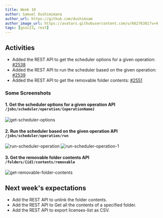 ```yaml
---
title: Week 10
author: Samuel Dushimimana
author_url: https://github.com/dushimsam
author_image_url: https://avatars.githubusercontent.com/u/66276301?v=4
tags: [gsoc23, rest]
---
```


<!--
SPDX-License-Identifier: CC-BY-SA-4.0

SPDX-FileCopyrightText: 2023 Samuel Dushimimana <dushsam100@gmail.com>
-->

## Activities

* Added the REST API to get the scheduler options for a given operation: [#2538](https://github.com/fossology/fossology/pull/2538)
* Added the REST API to run the scheduler based on the given operation: [#2539](https://github.com/fossology/fossology/pull/2539)
* Added the REST API to get the removable folder contents: [#2551](https://github.com/fossology/fossology/pull/2551)

### Some Screenshots

#### 1. Get the scheduler options for a given operation API `/jobs/scheduler/operation/{operationName}`

![get-scheduler-options](/img/reactUI/api/Dashboard/get_scheduler_options.png)

#### 2. Run the scheduler based on the given operation API `/jobs/scheduler/operation/run`

![run-scheduler-operation](/img/reactUI/api/Dashboard/run_scheduler_operation_1.png)
![run-scheduler-operation-1](/img/reactUI/api/Dashboard/run_scheduler_operation_2.png)

#### 3. Get the removable folder contents API `/folders/{id}/contents/removable`

![get-removable-folder-contents](/img/reactUI/api/Folder/folder_removable_contents.png)


## Next week's expectations

- Add the REST API to unlink the folder contents.
- Add the REST API to Get all the contents of a specified folder.
- Add the REST API to export licenses-list as CSV.

